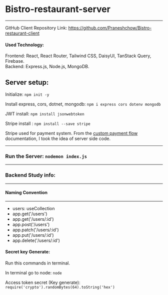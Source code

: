 # Bistro-restaurant-server
<hr>

GitHub Client Repository Link: https://github.com/Praneshchow/Bistro-restaurant-client

#### Used Technology: 

Frontend: React, React Router, Tailwind CSS, DaisyUI, TanStack Query, Firebase.  
Backend: Express.js, Node.js, MongoDB.  

## Server setup:

Initialize: `npm init -y`

Install express, cors, dotnet, mongodb: `npm i express cors dotenv mongodb`

JWT install: `npm install jsonwebtoken`

Stripe install : `npm install --save stripe`

Stripe used for payment system. From the [custom payment flow](https://docs.stripe.com/payments/quickstart?client=react&lang=node) documentation, I took the idea of server side code. 

<hr>

### Run the Server: `nodemon index.js`

<hr>

### Backend Study info: 

-----------------------
#### Naming Convention
-----------------------
* users: useCollection
* app.get('/users')
* app.get('/users/:id')
* app.post('/users')
* app.patch('/users/:id')
* app.put('/users/:id')
* app.delete('/users/:id')


#### Secret key Generate:

Run this commands in terminal. 

In terminal go to node: `node`   

Access token secret (Key generate): `require('crypto').randomBytes(64).toString('hex')`  




